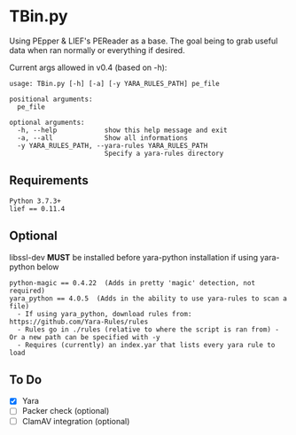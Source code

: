 # TBin.py  
Using PEpper & LIEF's PEReader as a base.  The goal being to grab useful data when ran normally or everything if desired.  

Current args allowed in v0.4 (based on -h):
```
usage: TBin.py [-h] [-a] [-y YARA_RULES_PATH] pe_file

positional arguments:
  pe_file

optional arguments:
  -h, --help            show this help message and exit
  -a, --all             Show all informations
  -y YARA_RULES_PATH, --yara-rules YARA_RULES_PATH
                        Specify a yara-rules directory
```

## Requirements  
```
Python 3.7.3+  
lief == 0.11.4  
```

## Optional  
libssl-dev **MUST** be installed before yara-python installation if using yara-python below  
```
python-magic == 0.4.22  (Adds in pretty 'magic' detection, not required)  
yara_python == 4.0.5  (Adds in the ability to use yara-rules to scan a file)  
  - If using yara_python, download rules from: https://github.com/Yara-Rules/rules  
  - Rules go in ./rules (relative to where the script is ran from) - Or a new path can be specified with -y  
  - Requires (currently) an index.yar that lists every yara rule to load  
```

## To Do
-  [X] Yara
-  [ ] Packer check (optional)  
-  [ ] ClamAV integration (optional)  
